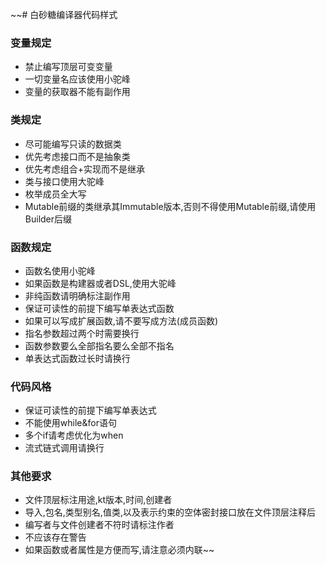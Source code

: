 ~~# 白砂糖编译器代码样式
### 变量规定
- 禁止编写顶层可变变量
- 一切变量名应该使用小驼峰
- 变量的获取器不能有副作用
### 类规定
- 尽可能编写只读的数据类
- 优先考虑接口而不是抽象类
- 优先考虑组合+实现而不是继承
- 类与接口使用大驼峰
- 枚举成员全大写
- Mutable前缀的类继承其Immutable版本,否则不得使用Mutable前缀,请使用Builder后缀
### 函数规定
- 函数名使用小驼峰
- 如果函数是构建器或者DSL,使用大驼峰
- 非纯函数请明确标注副作用
- 保证可读性的前提下编写单表达式函数
- 如果可以写成扩展函数,请不要写成方法(成员函数)
- 指名参数超过两个时需要换行
- 函数参数要么全部指名要么全部不指名
- 单表达式函数过长时请换行
### 代码风格
- 保证可读性的前提下编写单表达式
- 不能使用while&for语句
- 多个if请考虑优化为when
- 流式链式调用请换行
### 其他要求
- 文件顶层标注用途,kt版本,时间,创建者
- 导入,包名,类型别名,值类,以及表示约束的空体密封接口放在文件顶层注释后
- 编写者与文件创建者不符时请标注作者
- 不应该存在警告
- 如果函数或者属性是方便而写,请注意必须内联~~
